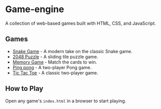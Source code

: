 # Game-engine

A collection of web-based games built with HTML, CSS, and JavaScript.

## Games
- [Snake Game](snake/index.html) - A modern take on the classic Snake game.
- [2048 Puzzle](2048-puzzle/index.html) - A sliding tile puzzle game.
- [Memory Game](memory-game/index.html) - Match the cards to win.
- [Ping pong](Ping-pong/index.html) - A two-player Pong game.
- [Tic Tac Toe](tic-tac-toe/index.html) - A classic two-player game.
<!-- Add more games as needed -->

## How to Play
Open any game's `index.html` in a browser to start playing.
